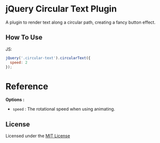 jQuery Circular Text Plugin
===========================

A plugin to render text along a circular path, creating a fancy button effect.

## How To Use

JS:
```js
jQuery('.circular-text').circularText({
  speed: 2
});
```

# Reference
**Options :**
  
  * `speed` : The rotational speed when using animating.

## License

Licensed under the [MIT License](http://opensource.org/licenses/MIT)
